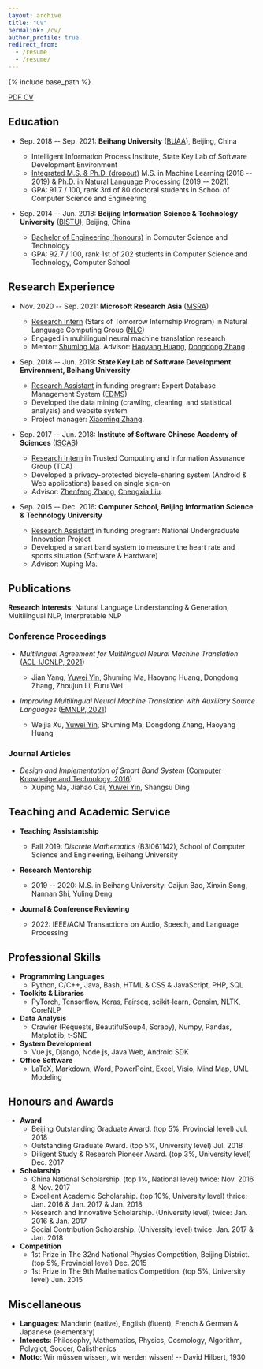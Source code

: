 ```yaml
---
layout: archive
title: "CV"
permalink: /cv/
author_profile: true
redirect_from:
  - /resume
  - /resume/
---
```


{% include base_path %}

<script src="https://polyfill.io/v3/polyfill.min.js?features=es6"></script>
<script id="MathJax-script" async src="https://cdn.jsdelivr.net/npm/mathjax@3/es5/tex-mml-chtml.js"></script>
<script> 
MathJax = {
  tex: {
    inlineMath: [['$', '$']],
    processEscapes: true
  }
};
</script>

[PDF CV](https://yuweiyin.github.io/files/cv/CV-YuweiYin-Joey.pdf)
<!-- [PDF CV](http://localhost:4000/files/cv/CV-YuweiYin-Joey.pdf) -->

## Education

* Sep. 2018 -- Sep. 2021: **Beihang University** ([BUAA](https://ev.buaa.edu.cn/)), Beijing, China
  <!-- * State Key Lab of Software Development Environment, School of Computer Science and Engineering -->
  * Intelligent Information Process Institute, State Key Lab of Software Development Environment
  <!-- * <u>Integrated M.S. & Ph.D. (dropout)</u> in Machine Learning (M.S.) & Natural Language Processing (Ph.D.) -->
  * <u>Integrated M.S. & Ph.D. (dropout)</u> M.S. in Machine Learning (2018 -- 2019) & Ph.D. in Natural Language Processing (2019 -- 2021)
  * GPA: 91.7 / 100, rank 3rd of 80 doctoral students in School of Computer Science and Engineering

* Sep. 2014 -- Jun. 2018: **Beijing Information Science & Technology University** ([BISTU](https://english.bistu.edu.cn/)), Beijing, China
  * <u>Bachelor of Engineering (honours)</u> in Computer Science and Technology
  * GPA: 92.7 / 100, rank 1st of 202 students in Computer Science and Technology, Computer School

## Research Experience

* Nov. 2020 -- Sep. 2021: **Microsoft Research Asia** ([MSRA](https://www.microsoft.com/en-us/research/lab/microsoft-research-asia/))
  * <u>Research Intern</u> (Stars of Tomorrow Internship Program) in Natural Language Computing Group ([NLC](https://www.microsoft.com/en-us/research/group/natural-language-computing/))
  * Engaged in multilingual neural machine translation research
  * Mentor: [Shuming Ma](https://www.microsoft.com/en-us/research/people/shumma/). Advisor: [Haoyang Huang](https://www.microsoft.com/en-us/research/people/haohua/), [Dongdong Zhang](https://www.microsoft.com/en-us/research/people/dozhang/).

* Sep. 2018 -- Jun. 2019: **State Key Lab of Software Development Environment, Beihang University**
  * <u>Research Assistant</u> in funding program: Expert Database Management System ([EDMS](https://github.com/gzliuyun/EDMS))
  * Developed the data mining (crawling, cleaning, and statistical analysis) and website system
  * Project manager: [Xiaoming Zhang](https://www.researchgate.net/profile/Xiaoming-Zhang-11).

* Sep. 2017 -- Jun. 2018: **Institute of Software Chinese Academy of Sciences** ([ISCAS](http://english.is.cas.cn/))
  * <u>Research Intern</u> in Trusted Computing and Information Assurance Group (TCA)
  * Developed a privacy-protected bicycle-sharing system (Android & Web applications) based on single sign-on
  * Advisor: [Zhenfeng Zhang](https://people.ucas.ac.cn/~zfzhang?language=en), [Chengxia Liu](https://jsjxy.bistu.edu.cn/sz/jsyl/jsjkxyjsx_7820/201905/t20190506_68373.html).

* Sep. 2015 -- Dec. 2016: **Computer School, Beijing Information Science & Technology University**
  <!-- * National Undergraduate Innovation Project, advised by Xuping Ma -->
  <!-- * Developed a smart band system to measure the heart rate and sports situation (Publication: [CN-Journal](https://kns.cnki.net/kcms/detail/detail.aspx?dbcode=CJFD&dbname=CJFDLAST2017&filename=DNZS201636043)) -->
  * <u>Research Assistant</u> in funding program: National Undergraduate Innovation Project
  * Developed a smart band system to measure the heart rate and sports situation (Software & Hardware)
  <!-- * Publication: *Design and Implementation of Smart Band System* ([CN-Journal](https://kns.cnki.net/kcms/detail/detail.aspx?dbcode=CJFD&dbname=CJFDLAST2017&filename=DNZS201636043)) -->
  <!-- * Publication: *Design and Implementation of Smart Band System* ([CN-Journal](https://www.cnki.com.cn/Article/CJFDTotal-DNZS201636043.htm)) -->
  <!-- 智能手环系统的设计与实现   马旭平，蔡嘉豪，阴昱为，丁尚甦 -->
  <!-- 基金资助: 北京信息科技大学2016年人才培养质量提高经费（5111610800）支持; -->
  <!-- ISSN 1009-3044 -->
  <!-- Computer Knowledge and Technology 电脑知识与技术 -->
  <!-- Vol.12, No.36, December 2016 -->
  <!-- DOI: 10.14004/j.cnki.ckt.2016.4822 -->
  <!-- 分类号: TP311.52 -->
  <!-- 基金项目: 由北京信息科技大学2016年人才培养质量提高经费 (5111610800) 支持 -->
  * Advisor: Xuping Ma.

## Publications

**Research Interests**: Natural Language Understanding & Generation, Multilingual NLP, Interpretable NLP

### Conference Proceedings

* *Multilingual Agreement for Multilingual Neural Machine Translation* ([ACL-IJCNLP, 2021](https://aclanthology.org/2021.acl-short.31/))
  * Jian Yang, <u>Yuwei Yin</u>, Shuming Ma, Haoyang Huang, Dongdong Zhang, Zhoujun Li, Furu Wei

* *Improving Multilingual Neural Machine Translation with Auxiliary Source Languages* ([EMNLP, 2021](https://aclanthology.org/2021.findings-emnlp.260/))
  * Weijia Xu, <u>Yuwei Yin</u>, Shuming Ma, Dongdong Zhang, Haoyang Huang

### Journal Articles

<!-- * *Design and Implementation of Smart Band System* ([Computer Knowledge and Technology, 2016](https://www.cnki.com.cn/Article/CJFDTotal-DNZS201636043.htm)) -->
* *Design and Implementation of Smart Band System* ([Computer Knowledge and Technology, 2016](https://yuweiyin.github.io/files/publications/2016-12-01-Smart-Band-System.pdf))
  * Xuping Ma, Jiahao Cai, <u>Yuwei Yin</u>, Shangsu Ding

## Teaching and Academic Service

* **Teaching Assistantship**
  <!-- * Fall 2019: *Discrete Mathematics* (B3I061142), School of Computer Science and Engineering, Beihang University, professor: [Zhoujun Li](https://scholar.google.com/citations?user=e-4LoEcAAAAJ) -->
  * Fall 2019: *Discrete Mathematics* (B3I061142), School of Computer Science and Engineering, Beihang University

* **Research Mentorship**
  <!-- * 2019 -- 2020: Masters in Beihang University: Caijun Bao, Xinxin Song, Nannan Shi, Yuling Deng -->
  * 2019 -- 2020: M.S. in Beihang University: Caijun Bao, Xinxin Song, Nannan Shi, Yuling Deng

* **Journal & Conference Reviewing**
  * 2022: IEEE/ACM Transactions on Audio, Speech, and Language Processing

## Professional Skills

* **Programming Languages**
  * Python, C/C++, Java, Bash, HTML & CSS & JavaScript, PHP, SQL
* **Toolkits & Libraries**
  * PyTorch, Tensorflow, Keras, Fairseq, scikit-learn, Gensim, NLTK, CoreNLP
* **Data Analysis**
  * Crawler (Requests, BeautifulSoup4, Scrapy), Numpy, Pandas, Matplotlib, t-SNE
* **System Development**
  * Vue.js, Django, Node.js, Java Web, Android SDK
* **Office Software**
  * LaTeX, Markdown, Word, PowerPoint, Excel, Visio, Mind Map, UML Modeling

## Honours and Awards

* **Award**
  * Beijing Outstanding Graduate Award. (top 5%, Provincial level) Jul. 2018
  * Outstanding Graduate Award. (top 5%, University level) Jul. 2018
  * Diligent Study & Research Pioneer Award. (top 3%, University level) Dec. 2017
* **Scholarship**
  * China National Scholarship. (top 1%, National level) twice: Nov. 2016 & Nov. 2017
  * Excellent Academic Scholarship. (top 10%, University level) thrice: Jan. 2016 & Jan. 2017 & Jan. 2018
  * Research and Innovative Scholarship. (University level) twice: Jan. 2016 & Jan. 2017
  * Social Contribution Scholarship. (University level) twice: Jan. 2017 & Jan. 2018
* **Competition**
  * 1st Prize in The 32nd National Physics Competition, Beijing District. (top 5%, Provincial level) Dec. 2015
  * 1st Prize in The 9th Mathematics Competition. (top 5%, University level) Jun. 2015

## Miscellaneous

* **Languages**: Mandarin (native), English (fluent), French & German & Japanese (elementary)
* **Interests**: Philosophy, Mathematics, Physics, Cosmology, Algorithm, Polyglot, Soccer, Calisthenics
* **Motto**: Wir müssen wissen, wir werden wissen! -- David Hilbert, 1930
